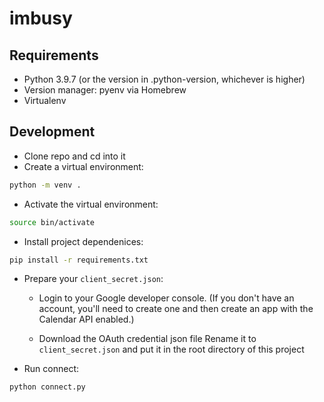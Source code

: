 # imbusy

## Requirements

- Python 3.9.7 (or the version in .python-version, whichever is higher)
- Version manager: pyenv via Homebrew
- Virtualenv

## Development
- Clone repo and cd into it
- Create a virtual environment:
```sh
python -m venv .
```
- Activate the virtual environment:
```sh
source bin/activate
```
- Install project dependenices:
```sh
pip install -r requirements.txt
```
- Prepare your `client_secret.json`:
    - Login to your Google developer console. (If you don't have an account, you'll need to create one
    and then create an app with the Calendar API enabled.)

    - Download the OAuth credential json file
    Rename it to `client_secret.json` and put it in the root directory of this project

- Run connect:
```sh
python connect.py
```
